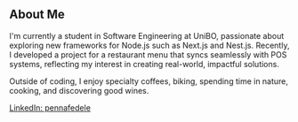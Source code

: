 ## About Me

I'm currently a student in Software Engineering at UniBO, passionate about exploring new frameworks for Node.js such as Next.js and Nest.js. Recently, I developed a project for a restaurant menu that syncs seamlessly with POS systems, reflecting my interest in creating real-world, impactful solutions.

Outside of coding, I enjoy specialty coffees, biking, spending time in nature, cooking, and discovering good wines.

[LinkedIn: pennafedele](https://www.linkedin.com/in/pennafedele)
